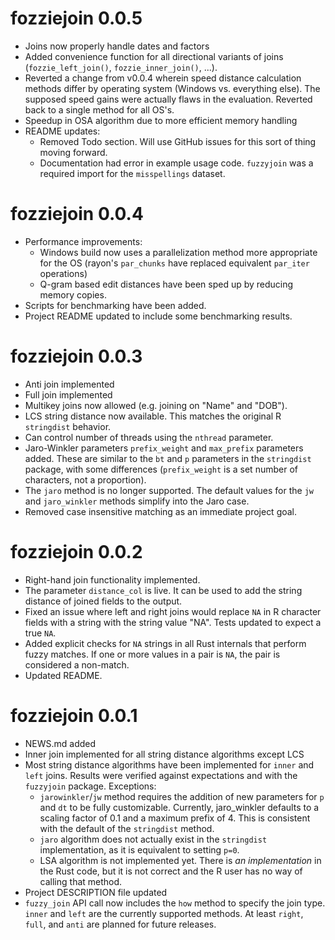 # fozziejoin 0.0.5

- Joins now properly handle dates and factors
- Added convenience function for all directional variants of joins (`fozzie_left_join()`, `fozzie_inner_join()`, ...).
- Reverted a change from v0.0.4 wherein speed distance calculation methods differ by operating system (Windows vs. everything else). The supposed speed gains were actually flaws in the evaluation. Reverted back to a single method for all OS's.
- Speedup in OSA algorithm due to more efficient memory handling 
- README updates:
    - Removed Todo section. Will use GitHub issues for this sort of thing moving forward.
    - Documentation had error in example usage code. `fuzzyjoin` was a required import for the `misspellings` dataset.


# fozziejoin 0.0.4

- Performance improvements:
    - Windows build now uses a parallelization method more appropriate for the OS (rayon's `par_chunks` have replaced equivalent `par_iter` operations)
    - Q-gram based edit distances have been sped up by reducing memory copies.
- Scripts for benchmarking have been added.
- Project README updated to include some benchmarking results.

# fozziejoin 0.0.3

- Anti join implemented
- Full join implemented
- Multikey joins now allowed (e.g. joining on "Name" and "DOB").
- LCS string distance now available. This matches the original R `stringdist` behavior.
- Can control number of threads using the `nthread` parameter.
- Jaro-Winkler parameters `prefix_weight` and `max_prefix` parameters added. These are similar to the `bt` and `p` parameters in the `stringdist` package, with some differences (`prefix_weight` is a set number of characters, not a proportion).
- The `jaro` method is no longer supported. The default values for the `jw` and `jaro_winkler` methods simplify into the Jaro case.
- Removed case insensitive matching as an immediate project goal.

# fozziejoin 0.0.2

- Right-hand join functionality implemented.
- The parameter `distance_col` is live. It can be used to add the string distance of joined fields to the output.
- Fixed an issue where left and right joins would replace `NA` in R character fields with a string with the string value "NA". Tests updated to expect a true `NA`.
- Added explicit checks for `NA` strings in all Rust internals that perform fuzzy matches. If one or more values in a pair is `NA`, the pair is considered a non-match.
- Updated README.

# fozziejoin 0.0.1

- NEWS.md added
- Inner join implemented for all string distance algorithms except LCS
- Most string distance algorithms have been implemented for `inner` and `left` joins. Results were verified against expectations and with the `fuzzyjoin` package. Exceptions:
	- `jarowinkler`/`jw` method requires the addition of new parameters for `p` and `dt` to be fully customizable. Currently, jaro_winkler defaults to a scaling factor of 0.1 and a maximum prefix of 4. This is consistent with the default of the `stringdist` method. 
	- `jaro` algorithm does not actually exist in the `stringdist` implementation, as it is equivalent to setting `p=0`.
	- LSA algorithm is not implemented yet. There is *an implementation* in the Rust code, but it is not correct and the R user has no way of calling that method.
- Project DESCRIPTION file updated
- `fuzzy_join` API call now includes the `how` method to specify the join type. `inner` and `left` are the currently supported methods. At least `right`, `full`, and `anti` are planned for future releases.
